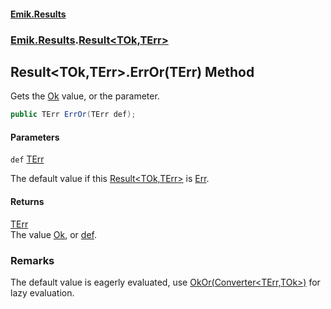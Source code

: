 #### [Emik.Results](index.md 'index')
### [Emik.Results](Emik.Results.md 'Emik.Results').[Result&lt;TOk,TErr&gt;](Result_TOk,TErr_.md 'Emik.Results.Result<TOk,TErr>')

## Result<TOk,TErr>.ErrOr(TErr) Method

Gets the [Ok](Result_TOk,TErr_.Ok.md 'Emik.Results.Result<TOk,TErr>.Ok') value, or the parameter.

```csharp
public TErr ErrOr(TErr def);
```
#### Parameters

<a name='Emik.Results.Result_TOk,TErr_.ErrOr(TErr).def'></a>

`def` [TErr](Result_TOk,TErr_.md#Emik.Results.Result_TOk,TErr_.TErr 'Emik.Results.Result<TOk,TErr>.TErr')

The default value if this [Result&lt;TOk,TErr&gt;](Result_TOk,TErr_.md 'Emik.Results.Result<TOk,TErr>') is [Err](Result_TOk,TErr_.Err.md 'Emik.Results.Result<TOk,TErr>.Err').

#### Returns
[TErr](Result_TOk,TErr_.md#Emik.Results.Result_TOk,TErr_.TErr 'Emik.Results.Result<TOk,TErr>.TErr')  
The value [Ok](Result_TOk,TErr_.Ok.md 'Emik.Results.Result<TOk,TErr>.Ok'), or [def](Result_TOk,TErr_.ErrOr./lnKEPVU3XnRnF+0A9oOQQ.md#Emik.Results.Result_TOk,TErr_.ErrOr(TErr).def 'Emik.Results.Result<TOk,TErr>.ErrOr(TErr).def').

### Remarks
  
The default value is eagerly evaluated, use [OkOr(Converter&lt;TErr,TOk&gt;)](Result_TOk,TErr_.OkOr.EgpBcG5c4SaY0LbCQokaKA.md 'Emik.Results.Result<TOk,TErr>.OkOr(System.Converter<TErr,TOk>)') for lazy evaluation.